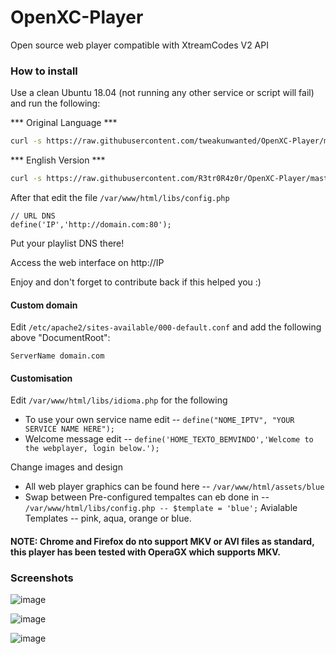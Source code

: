 # OpenXC-Player
Open source web player compatible with XtreamCodes V2 API

### How to install

Use a clean Ubuntu 18.04 (not running any other service or script will fail) and run the following:

*** Original Language ***
```sh
curl -s https://raw.githubusercontent.com/tweakunwanted/OpenXC-Player/master/install.sh | sudo bash
```

*** English Version ***


```sh
curl -s https://raw.githubusercontent.com/R3tr0R4z0r/OpenXC-Player/master/install-ENG.sh | sudo bash
```

After that edit the file `/var/www/html/libs/config.php`

```
// URL DNS
define('IP','http://domain.com:80'); 
```

Put your playlist DNS there!

Access the web interface on http://IP

Enjoy and don't forget to contribute back if this helped you :)

#### Custom domain

Edit `/etc/apache2/sites-available/000-default.conf` and add the following above "DocumentRoot":

```
ServerName domain.com
```

#### Customisation

Edit `/var/www/html/libs/idioma.php` for the following
* To use your own service name edit -- `define("NOME_IPTV", "YOUR SERVICE NAME HERE");`
* Welcome message edit -- `define('HOME_TEXTO_BEMVINDO','Welcome to the webplayer, login below.');`

Change images and design
* All web player graphics can be found here -- `/var/www/html/assets/blue`
* Swap between Pre-configured tempaltes can eb done in -- `/var/www/html/libs/config.php -- $template = 'blue';`
Avialable Templates -- pink, aqua, orange or blue.


#### NOTE: Chrome and Firefox do nto support MKV or AVI files as standard, this player has been tested with OperaGX which supports MKV.


### Screenshots

![image](https://user-images.githubusercontent.com/56216907/66614072-f1c31e80-eb9d-11e9-93ad-81610630685a.png)

![image](https://user-images.githubusercontent.com/56216907/66614142-3484f680-eb9e-11e9-9c54-4388fa865bae.png)

![image](https://user-images.githubusercontent.com/56216907/66614200-731ab100-eb9e-11e9-8bc5-3731e55690ac.png)
